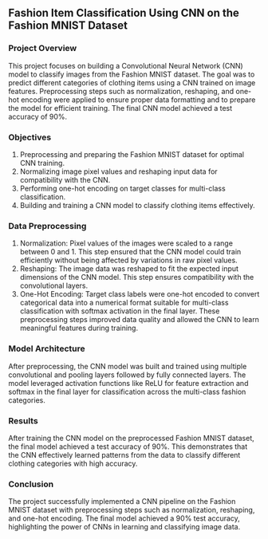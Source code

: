## Fashion Item Classification Using CNN on the Fashion MNIST Dataset
### Project Overview
This project focuses on building a Convolutional Neural Network (CNN) model to classify images from the Fashion MNIST dataset. The goal was to predict different categories of clothing items using a CNN trained on image features. Preprocessing steps such as normalization, reshaping, and one-hot encoding were applied to ensure proper data formatting and to prepare the model for efficient training. The final CNN model achieved a test accuracy of 90%.
### Objectives
1. Preprocessing and preparing the Fashion MNIST dataset for optimal CNN training.
2. Normalizing image pixel values and reshaping input data for compatibility with the CNN.
3. Performing one-hot encoding on target classes for multi-class classification.
4. Building and training a CNN model to classify clothing items effectively.
### Data Preprocessing
1. Normalization:
Pixel values of the images were scaled to a range between 0 and 1. This step ensured that the CNN model could train efficiently without being affected by variations in raw pixel values.
2. Reshaping:
The image data was reshaped to fit the expected input dimensions of the CNN model. This step ensures compatibility with the convolutional layers.
3. One-Hot Encoding:
Target class labels were one-hot encoded to convert categorical data into a numerical format suitable for multi-class classification with softmax activation in the final layer.
These preprocessing steps improved data quality and allowed the CNN to learn meaningful features during training.
### Model Architecture
After preprocessing, the CNN model was built and trained using multiple convolutional and pooling layers followed by fully connected layers. The model leveraged activation functions like ReLU for feature extraction and softmax in the final layer for classification across the multi-class fashion categories.
### Results
After training the CNN model on the preprocessed Fashion MNIST dataset, the final model achieved a test accuracy of 90%. This demonstrates that the CNN effectively learned patterns from the data to classify different clothing categories with high accuracy.
### Conclusion
The project successfully implemented a CNN pipeline on the Fashion MNIST dataset with preprocessing steps such as normalization, reshaping, and one-hot encoding. The final model achieved a 90% test accuracy, highlighting the power of CNNs in learning and classifying image data.











